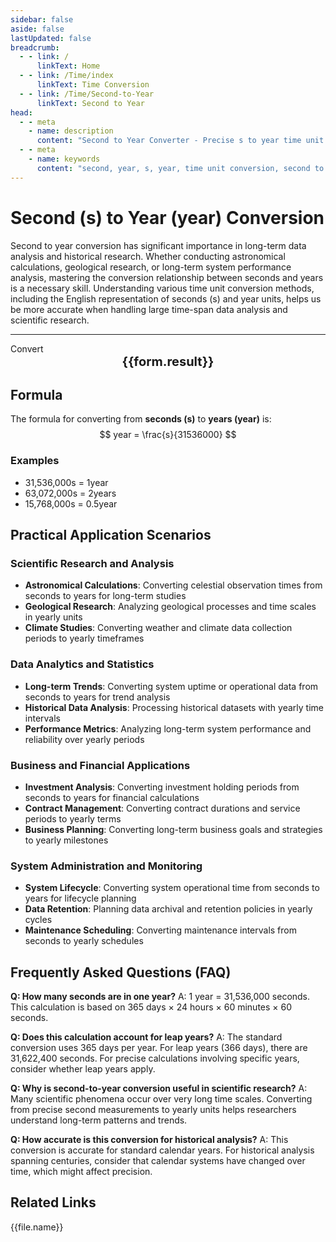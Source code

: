 ```yaml
---
sidebar: false
aside: false
lastUpdated: false
breadcrumb:
  - - link: /
      linkText: Home
  - - link: /Time/index
      linkText: Time Conversion
  - - link: /Time/Second-to-Year
      linkText: Second to Year
head:
  - - meta
    - name: description
      content: "Second to Year Converter - Precise s to year time unit conversion tool. Supports quick conversion between seconds and years, suitable for long-term data analysis, historical research, scientific calculations, and more. Provides detailed conversion formulas, practical application scenarios, and frequently asked questions."
  - - meta
    - name: keywords
      content: "second, year, s, year, time unit conversion, second to year, year conversion, second, year, time converter, millisecond microsecond, minute second conversion, second unit conversion, second conversion, what is s unit, hour unit, second conversion, time second, second to hour conversion, time transformation, one second, second definition, second unit, second conversion, minute second symbol, how many seconds in a year, year time calculation, second in English, nanosecond, time second, time unit, time conversion, minute, one second equals how many milliseconds"
---
```

# Second (s) to Year (year) Conversion

Second to year conversion has significant importance in long-term data analysis and historical research. Whether conducting astronomical calculations, geological research, or long-term system performance analysis, mastering the conversion relationship between seconds and years is a necessary skill. Understanding various time unit conversion methods, including the English representation of seconds (s) and year units, helps us be more accurate when handling large time-span data analysis and scientific research.

---
<script setup>
import { onMounted, reactive, inject, ref } from 'vue'
import { NButton,NForm ,NFormItem,NInput,NInputNumber,NSelect,NCard,useMessage,NGrid ,NGi  } from 'naive-ui'
import { defineClientComponent } from 'vitepress'
import { Time } from '../files';

const convert = inject('convert')
const seoKey = ['millisecond microsecond','minute second conversion','second unit conversion','second conversion','what is s unit','hour unit','second conversion','time second','second to hour conversion','time transformation','one second','second definition','second unit','second conversion','minute second symbol','how many seconds in a year','year time calculation','second in English','nanosecond','time second','time unit','time conversion','minute','one second equals how many milliseconds']
const form = reactive({
  number: null,
  result: '',
  title: 'Second to Year Converter'
})

const convertHandler = () => {
  if (form.number !== null && !isNaN(form.number)) {
    const convertedValue = parseFloat(form.number) / 31536000
    form.result = `${form.number}s = ${convertedValue.toFixed(8)}year`
  } else {
    form.result = 'Please enter a valid number.'
  }
}
</script>

<n-card :title="form.title" size="small" :bordered="false" style="margin-bottom: 16px">
  <n-form size="large" :model="form">
    <n-form-item label="Second (s)">
      <n-input-number v-model:value="form.number" placeholder="Enter seconds" style="width: 100%" />
    </n-form-item>
    <n-form-item>
      <n-button type="info" @click="convertHandler" block>Convert</n-button>
    </n-form-item>
  </n-form>
  <template #footer>
    <div style="font-size: 12px; color: #666; text-align: center;">
      <span v-for="(keyword, index) in seoKey" :key="index">
        {{ keyword }}<span v-if="index < seoKey.length - 1"> | </span>
      </span>
    </div>
  </template>
</n-card>

<n-card  embedded :bordered="false" hoverable>
  <div  style="text-align:center;font-size:20px;">
    <strong>{{form.result}}</strong>
  </div>
</n-card>

## Formula

The formula for converting from **seconds (s)** to **years (year)** is:
$$ year = \frac{s}{31536000} $$

### Examples
- 31,536,000s = 1year
- 63,072,000s = 2years
- 15,768,000s = 0.5year

## Practical Application Scenarios

### Scientific Research and Analysis
- **Astronomical Calculations**: Converting celestial observation times from seconds to years for long-term studies
- **Geological Research**: Analyzing geological processes and time scales in yearly units
- **Climate Studies**: Converting weather and climate data collection periods to yearly timeframes

### Data Analytics and Statistics
- **Long-term Trends**: Converting system uptime or operational data from seconds to years for trend analysis
- **Historical Data Analysis**: Processing historical datasets with yearly time intervals
- **Performance Metrics**: Analyzing long-term system performance and reliability over yearly periods

### Business and Financial Applications
- **Investment Analysis**: Converting investment holding periods from seconds to years for financial calculations
- **Contract Management**: Converting contract durations and service periods to yearly terms
- **Business Planning**: Converting long-term business goals and strategies to yearly milestones

### System Administration and Monitoring
- **System Lifecycle**: Converting system operational time from seconds to years for lifecycle planning
- **Data Retention**: Planning data archival and retention policies in yearly cycles
- **Maintenance Scheduling**: Converting maintenance intervals from seconds to yearly schedules

## Frequently Asked Questions (FAQ)

**Q: How many seconds are in one year?**
A: 1 year = 31,536,000 seconds. This calculation is based on 365 days × 24 hours × 60 minutes × 60 seconds.

**Q: Does this calculation account for leap years?**
A: The standard conversion uses 365 days per year. For leap years (366 days), there are 31,622,400 seconds. For precise calculations involving specific years, consider whether leap years apply.

**Q: Why is second-to-year conversion useful in scientific research?**
A: Many scientific phenomena occur over very long time scales. Converting from precise second measurements to yearly units helps researchers understand long-term patterns and trends.

**Q: How accurate is this conversion for historical analysis?**
A: This conversion is accurate for standard calendar years. For historical analysis spanning centuries, consider that calendar systems have changed over time, which might affect precision.

## Related Links
<n-grid x-gap="12" :cols="2">
  <n-gi v-for="(file, index) in Time" :key="index">
    <n-button
      text
      tag="a"
      :href="file.path"
      type="info"
    >
      {{file.name}}
    </n-button>
  </n-gi>
</n-grid>